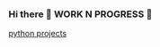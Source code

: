 ### Hi there 👋 WORK N PROGRESS 🚧

<!--
**Pogeyann/pogeyann** is a ✨ _special_ ✨ repository because its `README.md` (this file) appears on your GitHub profile.

Here are some ideas to get you started:

- 🔭 I’m currently working on Data
- 🌱 I’m currently learning Deep learning,NLP
- 👯 I’m looking to collaborate on Machine learning
- 🤔 I’m looking for help with Machine Learning
- 💬 Ask me about Data
- 📫 How to reach me: 
- 😄 Pronouns: 
- ⚡ Fun fact: ...
-->
[python projects](pogeyann/python)
